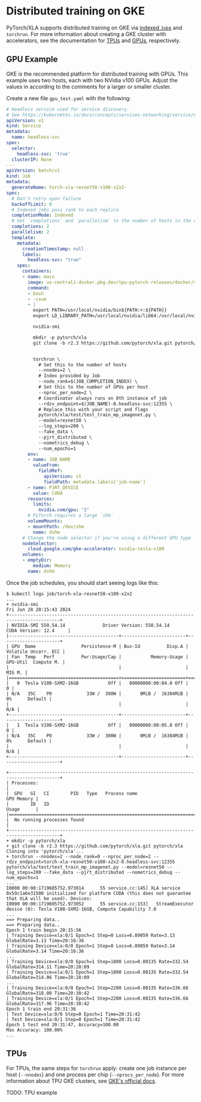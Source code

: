 # Distributed training on GKE

PyTorch/XLA supports distributed training on GKE via [indexed
`Job`s](https://kubernetes.io/docs/tasks/job/job-with-pod-to-pod-communication/)
and `torchrun`. For more information about creating a GKE cluster with
accelerators, see the documentation for
[TPUs](https://cloud.google.com/kubernetes-engine/docs/how-to/tpus) and
[GPUs](https://cloud.google.com/kubernetes-engine/docs/how-to/gpus),
respectively.

## GPU Example

GKE is the recommended platform for distributed training with GPUs. This example
uses two hosts, each with two NVidia v100 GPUs. Adjust the values in according
to the comments for a larger or smaller cluster.

Create a new file `gpu_test.yaml` with the following:

```yaml
# Headless service used for service discovery.
# See https://kubernetes.io/docs/concepts/services-networking/service/#headless-services
apiVersion: v1
kind: Service
metadata:
  name: headless-svc
spec:
  selector:
    headless-svc: 'true'
  clusterIP: None
---
apiVersion: batch/v1
kind: Job
metadata:
  generateName: torch-xla-resnet50-v100-x2x2-
spec:
  # Don't retry upon failure
  backoffLimit: 0
  # Indexed jobs pass rank to each replica
  completionMode: Indexed
  # Set `completions` and `parallelism` to the number of hosts in the cluster
  completions: 2
  parallelism: 2
  template:
    metadata:
      creationTimestamp: null
      labels:
        headless-svc: "true"
    spec:
      containers:
      - name: main
        image: us-central1-docker.pkg.dev/tpu-pytorch-releases/docker/xla:r2.3.0_3.10_cuda_12.1
        command:
        - bash
        - -cxue
        - |
          export PATH=/usr/local/nvidia/bin${PATH:+:${PATH}}
          export LD_LIBRARY_PATH=/usr/local/nvidia/lib64:/usr/local/nvidia/lib${LD_LIBRARY_PATH:+:${LD_LIBRARY_PATH}}

          nvidia-smi

          mkdir -p pytorch/xla
          git clone -b r2.3 https://github.com/pytorch/xla.git pytorch/xla


          torchrun \
            # Set this to the number of hosts
            --nnodes=2 \
            # Index provided by Job
            --node_rank=$(JOB_COMPLETION_INDEX) \
            # Set this to the number of GPUs per host
            --nproc_per_node=2 \
            # Coordinator always runs on 0th instance of job
            --rdzv_endpoint=$(JOB_NAME)-0.headless-svc:12355 \
            # Replace this with your script and flags
            pytorch/xla/test/test_train_mp_imagenet.py \
            --model=resnet50 \
            --log_steps=200 \
            --fake_data \
            --pjrt_distributed \
            --nometrics_debug \
            --num_epochs=1
        env:
        - name: JOB_NAME
          valueFrom:
            fieldRef:
              apiVersion: v1
              fieldPath: metadata.labels['job-name']
        - name: PJRT_DEVICE
          value: CUDA
        resources:
          limits:
            nvidia.com/gpu: "2"
        # PyTorch requires a large `shm`
        volumeMounts:
        - mountPath: /dev/shm
          name: dshm
      # Change the node selector if you're using a different GPU type
      nodeSelector:
        cloud.google.com/gke-accelerator: nvidia-tesla-v100
      volumes:
      - emptyDir:
          medium: Memory
        name: dshm
```

Once the job schedules, you should start seeing logs like this:

```
$ kubectl logs job/torch-xla-resnet50-v100-x2x2
...
+ nvidia-smi
Fri Jun 28 20:15:43 2024
+-----------------------------------------------------------------------------------------+
| NVIDIA-SMI 550.54.14              Driver Version: 550.54.14      CUDA Version: 12.4     |
|-----------------------------------------+------------------------+----------------------+
| GPU  Name                 Persistence-M | Bus-Id          Disp.A | Volatile Uncorr. ECC |
| Fan  Temp   Perf          Pwr:Usage/Cap |           Memory-Usage | GPU-Util  Compute M. |
|                                         |                        |               MIG M. |
|=========================================+========================+======================|
|   0  Tesla V100-SXM2-16GB           Off |   00000000:00:04.0 Off |                    0 |
| N/A   35C    P0             33W /  300W |       0MiB /  16384MiB |      0%      Default |
|                                         |                        |                  N/A |
+-----------------------------------------+------------------------+----------------------+
|   1  Tesla V100-SXM2-16GB           Off |   00000000:00:05.0 Off |                    0 |
| N/A   35C    P0             33W /  300W |       0MiB /  16384MiB |      0%      Default |
|                                         |                        |                  N/A |
+-----------------------------------------+------------------------+----------------------+

+-----------------------------------------------------------------------------------------+
| Processes:                                                                              |
|  GPU   GI   CI        PID   Type   Process name                              GPU Memory |
|        ID   ID                                                               Usage      |
|=========================================================================================|
|  No running processes found                                                             |
+-----------------------------------------------------------------------------------------+
+ mkdir -p pytorch/xla
+ git clone -b r2.3 https://github.com/pytorch/xla.git pytorch/xla
Cloning into 'pytorch/xla'...
+ torchrun --nnodes=2 --node_rank=0 --nproc_per_node=2 --rdzv_endpoint=torch-xla-resnet50-v100-x2x2-0.headless-svc:12355 pytorch/xla/test/test_train_mp_imagenet.py --model=resnet50 --log_steps=200 --fake_data --pjrt_distributed --nometrics_debug --num_epochs=1
...
I0000 00:00:1719605752.973014      55 service.cc:145] XLA service 0x59c1a6e31500 initialized for platform CUDA (this does not guarantee that XLA will be used). Devices:
I0000 00:00:1719605752.973052      55 service.cc:153]   StreamExecutor device (0): Tesla V100-SXM2-16GB, Compute Capability 7.0
...
==> Preparing data..
==> Preparing data..
Epoch 1 train begin 20:15:56
| Training Device=xla:0/1 Epoch=1 Step=0 Loss=6.89059 Rate=3.13 GlobalRate=3.13 Time=20:16:36
| Training Device=xla:0/0 Epoch=1 Step=0 Loss=6.89059 Rate=3.14 GlobalRate=3.14 Time=20:16:36
...
| Training Device=xla:0/0 Epoch=1 Step=1800 Loss=0.00135 Rate=332.54 GlobalRate=314.11 Time=20:28:09
| Training Device=xla:0/1 Epoch=1 Step=1800 Loss=0.00135 Rate=332.54 GlobalRate=314.06 Time=20:28:09
...
| Training Device=xla:0/0 Epoch=1 Step=2200 Loss=0.00135 Rate=336.66 GlobalRate=318.00 Time=20:30:42
| Training Device=xla:0/1 Epoch=1 Step=2200 Loss=0.00135 Rate=336.66 GlobalRate=317.96 Time=20:30:42
Epoch 1 train end 20:31:36
| Test Device=xla:0/0 Step=0 Epoch=1 Time=20:31:42
| Test Device=xla:0/1 Step=0 Epoch=1 Time=20:31:42
Epoch 1 test end 20:31:47, Accuracy=100.00
Max Accuracy: 100.00%
...
```

## TPUs

For TPUs, the same steps for `torchrun` apply: create one job instance per host
(`--nnodes`) and one process per chip (`--nprocs_per_node`). For more
information about TPU GKE clusters, see [GKE's official
docs](https://cloud.google.com/kubernetes-engine/docs/how-to/tpus).

TODO: TPU example
